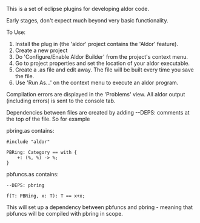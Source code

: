 This is a set of eclipse plugins for developing aldor code.

Early stages, don't expect much beyond very basic functionality.

To Use:

1. Install the plug in (the 'aldor' project contains the 'Aldor' feature).
2. Create a new project
3. Do 'Configure/Enable Aldor Builder' from the project's context menu.
4. Go to project properties and set the location of your aldor executable.
5. Create a .as file and edit away.  The file will be built every time you save the file.
6. Use 'Run As...' on the context menu to execute an aldor program.

Compilation errors are displayed in the 'Problems' view.  All aldor output (including errors) is sent to
the console tab.

Dependencies between files are created by adding --DEPS: comments at the top of the file.
So for example

pbring.as contains:
```
#include "aldor"

PBRing: Category == with {
	+: (%, %) -> %;
}
```
pbfuncs.as contains:
```
--DEPS: pbring

f(T: PBRing, x: T): T == x+x;
```
This will set up a dependency between pbfuncs and pbring - meaning that pbfuncs will be compiled with pbring
in scope.

